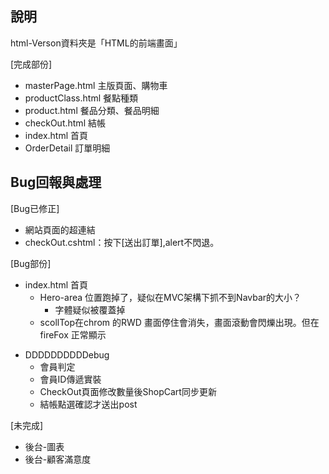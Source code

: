 ## 說明
html-Verson資料夾是「HTML的前端畫面」

[完成部份]
* masterPage.html    主版頁面、購物車
* productClass.html  餐點種類
* product.html       餐品分類、餐品明細
* checkOut.html      結帳
* index.html	     首頁
* OrderDetail	     訂單明細

## Bug回報與處理
[Bug已修正]
* 網站頁面的超連結
* checkOut.cshtml：按下[送出訂單],alert不閃退。

[Bug部份]

* index.html 首頁	
	* Hero-area 位置跑掉了，疑似在MVC架構下抓不到Navbar的大小？
	  * 字體疑似被覆蓋掉
	* scollTop在chrom 的RWD 畫面停住會消失，畫面滾動會閃爍出現。但在 fireFox 正常顯示


	

- DDDDDDDDDDebug
	- 會員判定
	- 會員ID傳遞實裝
	- CheckOut頁面修改數量後ShopCart同步更新
	- 結帳點選確認才送出post


[未完成]
* 後台-圖表
* 後台-顧客滿意度


